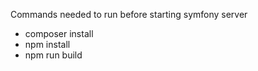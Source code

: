 Commands needed to run before starting symfony server

- composer install
- npm install
- npm run build
